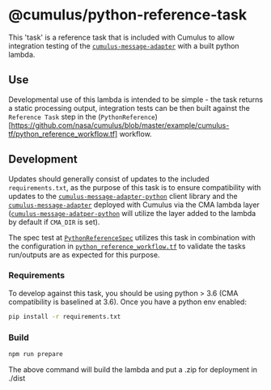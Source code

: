 # @cumulus/python-reference-task

This 'task' is a reference task that is included with Cumulus to allow integration testing of the [`cumulus-message-adapter`](https://github.com/nasa/cumulus-message-adapter) with a built python lambda.

## Use

Developmental use of this lambda is intended to be simple - the task returns a static processing output, integration tests can be then built against the `Reference Task` step in the (`PythonReference`)[https://github.com/nasa/cumulus/blob/master/example/cumulus-tf/python_reference_workflow.tf] workflow.

## Development

Updates should generally consist of updates to the included `requirements.txt`, as the purpose of this task is to ensure compatibility with updates to the [`cumulus-message-adapter-python`](https://github.com/nasa/cumulus-message-adapter-python) client library and the [`cumulus-message-adapter`](https://github.com/nasa/cumulus-message-adapter) deployed with Cumulus via the CMA lambda layer ([`cumulus-message-adatper-python`](https://github.com/nasa/cumulus-message-adapter-python) will utilize the layer added to the lambda by default if `CMA_DIR` is set).

The spec test at [`PythonReferenceSpec`](https://github.com/nasa/cumulus/blob/master/example/spec/parallel/pythonReferenceTests/PythonReferenceSpec.js) utilizes this task in combination with the configuration in [`python_reference_workflow.tf`](https://github.com/nasa/cumulus/blob/master/example/cumulus-tf/python_reference_workflow.tf) to validate the tasks run/outputs are as expected for this purpose.

### Requirements

To develop against this task, you should be using python > 3.6 (CMA compatibility is baselined at 3.6).    Once you have a python env enabled:

```bash
pip install -r requirements.txt
```

### Build

```bash
npm run prepare
```

The above command will build the lambda and put a .zip for deployment in ./dist
